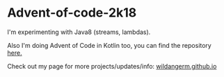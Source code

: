 # Advent-of-code-2k18

I'm experimenting with Java8 (streams, lambdas).

Also I'm doing Advent of Code in Kotlin too, you can find the repository [here.](https://github.com/wildangerm/advent-of-code-2k18-kt)

Check out my page for more projects/updates/info: [wildangerm.github.io](https://wildangerm.github.io/)
